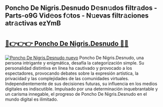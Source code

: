 ## Poncho De Nigris.Desnudo D𝚎sn𝚞dos filtr𝚊dos - Parts-o9G Vid𝚎os f𝚘tos - N𝚞evas filtr𝚊ciones atr𝚊ctivas ezYmB

# <h2><a href="http://mb5bl3t.tromn.icu/?c=Poncho+De+Nigris.Desnudo">🔗👉👉👉 Poncho De Nigris.Desnudo 🔗🔗</a></h2>

[![Poncho De Nigris.Desnudo nuevo](https://i.imgur.com/pEAQMta.gif)](http://mb5bl3t.tromn.icu/?c=Poncho+De+Nigris.Desnudo)
Poncho De Nigris.Desnudo, una persona intrigante y enigmática, desafía la categorización simple. Su personalidad distintiva en línea ha cautivado y provocado a los espectadores, provocando debates sobre la expresión artística, la privacidad y las complejidades de las comunidades virtuales. Independientemente de sus decisiones futuras, su influencia en los medios digitales es indiscutible. Impulsado por una determinación inquebrantable y un carisma innegable, el progreso de Poncho De Nigris.Desnudo en el mundo digital es ilimitado.
